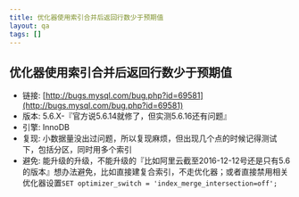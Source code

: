 ```yaml
---
title: 优化器使用索引合并后返回行数少于预期值
layout: qa
tags: []
---
```


## 优化器使用索引合并后返回行数少于预期值

* 链接: [http://bugs.mysql.com/bug.php?id=69581](http://bugs.mysql.com/bug.php?id=69581)
* 版本: 5.6.X-『官方说5.6.14就修了，但实测5.6.16还有问题』
* 引擎: InnoDB
* 复现: 小数据量没出过问题，所以复现麻烦，但出现几个点的时候记得测试下，包括分区，同时用多个索引
* 避免: 能升级的升级，不能升级的『比如阿里云截至2016-12-12号还是只有5.6的版本』想办法避免，比如直接建复合索引，不走优化器；或者直接禁用相关优化器设置`SET optimizer_switch = 'index_merge_intersection=off';`